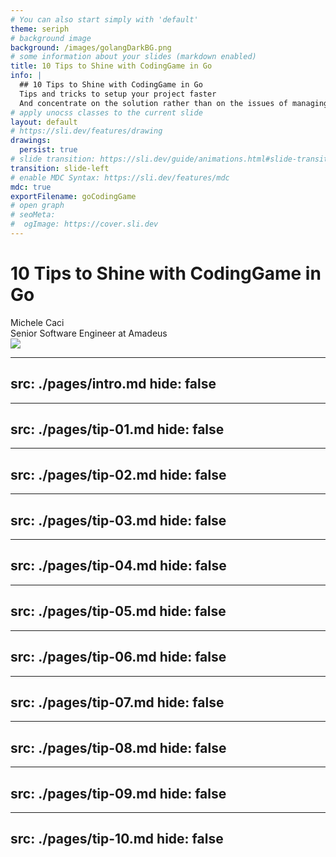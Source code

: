 ```yaml
---
# You can also start simply with 'default'
theme: seriph
# background image
background: /images/golangDarkBG.png
# some information about your slides (markdown enabled)
title: 10 Tips to Shine with CodingGame in Go
info: |
  ## 10 Tips to Shine with CodingGame in Go
  Tips and tricks to setup your project faster
  And concentrate on the solution rather than on the issues of managing the code
# apply unocss classes to the current slide
layout: default
# https://sli.dev/features/drawing
drawings:
  persist: true
# slide transition: https://sli.dev/guide/animations.html#slide-transitions
transition: slide-left
# enable MDC Syntax: https://sli.dev/features/mdc
mdc: true
exportFilename: goCodingGame
# open graph
# seoMeta:
#  ogImage: https://cover.sli.dev
---
```


# 10 Tips to Shine with CodingGame in Go

<div class="absolute bottom-10 text-left">
    <div>Michele Caci</div>
    <div>Senior Software Engineer at Amadeus</div>
    <div class="flex m-0 gap-1">
      <a href="https://github.com/mcaci" target="_blank" alt="Michele's GitHub" title="Michele's GitHub"
        class="text-xl slidev-icon-btn opacity-50 !border-none !hover:text-white">
        <carbon-logo-github />
      </a>
      <a href="https://x.com/goMicheleCaci" target="_blank" alt="Michele's Bluesky (hidden TBA)" title="Michele's Bluesky (hidden TBA)"
        class="text-xl slidev-icon-btn opacity-50 !border-none !hover:text-white hidden">
        <carbon-logo-x />
      </a>
      <a href="https://www.linkedin.com/in/michele-caci-47770132/" target="_blank" alt="Michele's Linkedin" title="Michele's Linkedin"
        class="text-xl slidev-icon-btn opacity-50 !border-none !hover:text-white">
        <carbon-logo-linkedin />
      </a>
      <a href="https://x.com/goMicheleCaci" target="_blank" alt="Michele's X" title="Michele's X"
        class="text-xl slidev-icon-btn opacity-50 !border-none !hover:text-white">
        <carbon-logo-x />
      </a>
    </div>
</div>

<img src="/images/go-logo-blue.svg" class="absolute bottom-10 right-10 text-right"/>

---
src: ./pages/intro.md
hide: false
---

---
src: ./pages/tip-01.md
hide: false
---
---
src: ./pages/tip-02.md
hide: false
---
---
src: ./pages/tip-03.md
hide: false
---
---
src: ./pages/tip-04.md
hide: false
---
---
src: ./pages/tip-05.md
hide: false
---
---
src: ./pages/tip-06.md
hide: false
---
---
src: ./pages/tip-07.md
hide: false
---
---
src: ./pages/tip-08.md
hide: false
---
---
src: ./pages/tip-09.md
hide: false
---
---
src: ./pages/tip-10.md
hide: false
---
